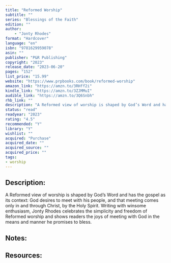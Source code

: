 ```yaml
---
title: "Reformed Worship"
subtitle: ""
series: "Blessings of the Faith"
edition: ""
author: 
    - "Jonty Rhodes"
format: "Hardcover"
language: "en"
isbn: "9781629959078"
asin: ""
publisher: "P&R Publishing"
copyright: "2023"
release_date: "2023-06-20"
pages: "152"
list_price: "15.99"
website: "https://www.prpbooks.com/book/reformed-worship"
amazon_link: "https://amzn.to/3RHff2i"
kindle_link: "https://amzn.to/3ZJMMuI"
audible_link: "https://amzn.to/3Q6Snbh"
rhb_link: ""
description: "A Reformed view of worship is shaped by God’s Word and has the gospel as its context: God desires to meet with his people, and that meeting comes only in and through Christ, by the Holy Spirit. Writing with winsome enthusiasm, Jonty Rhodes celebrates the simplicity and freedom of Reformed worship and shows readers the joys of meeting with God in the means and manner he promises to bless."
status: "read"
readyear: "2023"
rating: "4.5"
recommended: "Y"
library: "Y"
wishlist: ""
acquired: "Purchase"
acquired_date: ""
acquired_source: ""
acquired_price: ""
tags:
- worship
---
```


## Description:

A Reformed view of worship is shaped by God’s Word and has the gospel as its context: God desires to meet with his people, and that meeting comes only in and through Christ, by the Holy Spirit. Writing with winsome enthusiasm, Jonty Rhodes celebrates the simplicity and freedom of Reformed worship and shows readers the joys of meeting with God in the means and manner he promises to bless.

## Notes:

## Resources:
